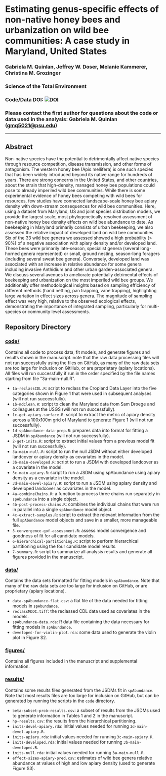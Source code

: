 # Estimating genus-specific effects of non-native honey bees and urbanization on wild bee communities: A case study in Maryland, United States 

### Gabriela M. Quinlan, Jeffrey W. Doser, Melanie Kammerer, Christina M. Grozinger 

### Science of the Total Environment 

### Code/Data DOI: [![DOI](https://zenodo.org/badge/DOI/10.5281/zenodo.13695107.svg)](https://doi.org/10.5281/zenodo.13695107)

### Please contact the first author for questions about the code or data used in the analysis: Gabriela M. Quinlan (gmq5021@psu.edu)

---------------------------------

## Abstract

Non-native species have the potential to detrimentally affect native species through resource competition, disease transmission, and other forms of antagonism. The western honey bee (Apis mellifera) is one such species that has been widely introduced beyond its native range for hundreds of years. There are strong concerns in the United States, and other countries, about the strain that high-density, managed honey bee populations could pose to already imperiled wild bee communities. While there is some experimental evidence of honey bees competing with wild bees for resources, few studies have connected landscape-scale honey bee apiary density with down-stream consequences for wild bee communities. Here, using a dataset from Maryland, US and joint species distribution models, we provide the largest scale, most phylogenetically resolved assessment of non-native honey bee density effects on wild bee abundance to date. As beekeeping in Maryland primarily consists of urban beekeeping, we also assessed the relative impact of developed land on wild bee communities. Six of the 33 wild bee genera we assessed showed a high probability (> 90%) of a negative association with apiary density and/or developed land. These bees were primarily late-season, specialist genera (several long-horned genera represented) or small, ground nesting, season-long foragers (including several sweat bee genera). Conversely, developed land was associated with an increase in relative abundance for some genera including invasive Anthidium and other urban garden-associated genera. We discuss several avenues to ameliorate potentially detrimental effects of beekeeping and urbanization on the most imperiled wild bee groups. We additionally offer methodological insights based on sampling efficiency of different methods (hand netting, pan trapping, vane trapping), highlighting large variation in effect sizes across genera. The magnitude of sampling effect was very high, relative to the observed ecological effects, demonstrating the importance of integrated sampling, particularly for multi-species or community level assessments.

## Repository Directory

### [code/](./code/)

Contains all code to process data, fit models, and generate figures and results shown in the manuscript. note that the raw data processing files will not run successfully using the files on GitHub, as many of the raw data sets are too large for inclusion on GitHub, or are proprietary (apiary locations). All files will run successfully if run in the order specified by the file names starting from file "3a-main-null.R".  

+ `1a-reclassCDL.R`: script to reclass the Cropland Data Layer into the five categories shown in Figure 1 that were used in subsequent analyses (will not run successfully). 
+ `1b-mdClean.R`: script to clean the Maryland data from Sam Droege and colleagues at the USGS (will not run successfully).
+ `1c-get-apiary-surface.R`: script to extract the metric of apiary density across a 100x100m grid of Maryland to generate Figure 1 (will not run successfully).  
+ `1d-spAbundance-data-prep.R`: prepares data into format for fitting a JSDM in `spAbundance` (will not run successfully).
+ `2-get-inits.R`: script to extract initial values from a previous model fit (will not run successfully).
+ `3a-main-null.R`: script to run the null JSDM without either developed landcover or apiary density as covariates in the model. 
+ `3b-main-developed.R`: script to run a JSDM with developed landcover as a covariate in the model.
+ `3c-main-apiary.R`: script to run a JSDM using spAbundance using apiary density as a covariate in the model.
+ `3d-main-devel-apiary.R`: script to run a JSDM using apiary density and developed landcover as covariates in the model.
+ `4a-combineChains.R`: a function to process three chains run separately in `spAbundance` into a single object.
+ `4b-post-process-chains.R`: combines the individual chains that were run in parallel into a single `spAbundance` model object.
+ `4c-extract-samples.R`: script to extract the relevant information from the full `spAbundance` model objects and save in a smaller, more manageable file.
+ `5-convergence-gof-assessment.R`: assess model convergence and goodness of fit for all candidate models.
+ `6-hierarchical-partitioning.R`: script to perform hierarchical partitioning using the four candidate model results.
+ `7-summary.R`: script to summarize all analysis results and generate all figures provided in the manuscript.

### [data/](./data/)

Contains the data sets formatted for fitting models in `spAbundance`. Note that many of the raw data sets are too large for inclusion on GitHub, or are proprietary (apiary locations). 

+ `data-spAbundance-flat.csv`: a flat file of the data needed for fitting models in `spAbundance`. 
+ `reclassMDDC.tiff`: the reclassed CDL data used as covariates in the models.
+ `spAbundance-data.rda`: R data file containing the data necessary for fitting models in `spAbundance`.
+ `developed-for-violin-plot.rda`: some data used to generate the violin plot in Figure S2. 

### [figures/](.figures/)

Contains all figures included in the manuscript and supplemental information.

### [results/](.results/)

Contains some results files generated from the JSDMs fit in `spAbundance`. Note that most results files are too large for inclusion on GitHub, but can be generated by running the scripts in the `code` directory.

+ `beta-subset-prob-results.csv`: a subset of results from the JSDMs used to generate information in Tables 1 and 2 in the manuscript. 
+ `hp-results.csv`: the results from the hierarchical partitioning.
+ `inits-devel-apiary.rda`: initial values needed for running `3d-main-devel-apiary.R`. 
+ `inits-apiary.rda`: initial values needed for running `3c-main-apiary.R`. 
+ `inits-developed.rda`: initial values needed for running `3b-main-developed.R`.
+ `inits-null.rda`: initial values needed for running `3a-main-null.R`. 
+ `effect-sizes-apiary-pred.csv`: estimates of wild bee genera relative abundance at values of high and low apiary density (used to generate Figure S3). 
